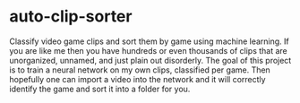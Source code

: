 # auto-clip-sorter
Classify video game clips and sort them by game using machine learning.
If you are like me then you have hundreds or even thousands of clips that are unorganized, unnamed, and just plain out disorderly. The goal of this project is to train a neural network on my own clips, classified per game. Then hopefully one can import a video into the network and it will correctly identify the game and sort it into a folder for you.
